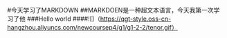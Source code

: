 #今天学习了MARKDOWN
##MARKDOEN是一种超文本语言，今天我第一次学习了他
###Hello world
####![]（https://qgt-style.oss-cn-hangzhou.aliyuncs.com/newcoursep4/g1/g1-2-2/tenor.gif）

